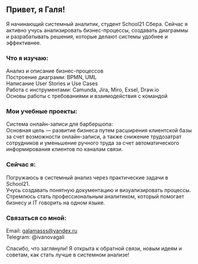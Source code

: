 ## Привет, я Галя! 
Я начинающий системный аналитик, студент School21 Сбера. Сейчас я активно учусь анализировать бизнес-процессы, создавать диаграммы и разрабатывать решения, которые делают системы удобнее и эффективнее.

### Что я изучаю:
Анализ и описание бизнес-процессов \
Построение диаграмм: BPMN, UML \
Написание User Stories и Use Cases \
Работа с инструментами: Camunda, Jira, Miro, Exsel, Draw.io \
Основы работы с требованиями и взаимодействия с командой 

### Мои учебные проекты:
Система онлайн-записи для барбершопа: \
Основная цель — развитие бизнеса путем расширения клиентской базы за счет возможности онлайн-записи, а также снижение трудозатрат сотрудников и уменьшение ручного труда за счет автоматического информирования клиентов по каналам связи. 


### Сейчас я:
Погружаюсь в системный анализ через практические задачи в School21. \
Учусь создавать понятную документацию и визуализировать процессы. \
Стремлюсь стать профессиональным аналитиком, который помогает бизнесу и IT говорить на одном языке. 

### Связаться со мной:
Email: galamasss@yandex.ru\
Telegram: @ivanovagali

Спасибо, что заглянули! Я открыта к обратной связи, новым идеям и советам, как стать лучше в системном анализе!
